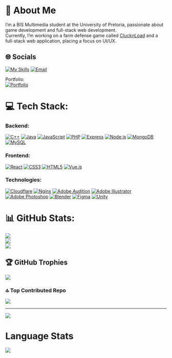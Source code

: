 # 💫 About Me
I’m a BIS Multimedia student at the University of Pretoria, passionate about game development and full-stack web development.  
Currently, I’m working on a farm defense game called [ClucknLoad](https://github.com/DMR-Studios/Cluck-N-Load/tree/prod) and a full-stack web application, placing a focus on UI/UX.


## 🌐 Socials
[![My Skills](https://skillicons.dev/icons?i=linkedin)](https://www.linkedin.com/in/ruan-le-roux-757792231/)
[![Email](https://skillicons.dev/icons?i=gmail)](mailto:puan35.leroux@gmail.com)  

Portfolio:  
[![Portfolio](https://img.shields.io/badge/Portfolio-%23000000?style=for-the-badge&logo=Google-Chrome&logoColor=white)](https://ruanleroux.dev/)


# 💻 Tech Stack:

### Backend:
[![C++](https://skillicons.dev/icons?i=cpp)](https://isocpp.org/)
[![Java](https://skillicons.dev/icons?i=java)](https://www.java.com/)
[![JavaScript](https://skillicons.dev/icons?i=javascript)](https://developer.mozilla.org/en-US/docs/Web/JavaScript)
[![PHP](https://skillicons.dev/icons?i=php)](https://www.php.net/)
[![Express](https://skillicons.dev/icons?i=express)](https://expressjs.com/)
[![Node.js](https://skillicons.dev/icons?i=nodejs)](https://nodejs.org/)
[![MongoDB](https://skillicons.dev/icons?i=mongodb)](https://www.mongodb.com/)
[![MySQL](https://skillicons.dev/icons?i=mysql)](https://www.mysql.com/)

### Frontend:
[![React](https://skillicons.dev/icons?i=react)](https://reactjs.org/)
[![CSS3](https://skillicons.dev/icons?i=css)](https://developer.mozilla.org/en-US/docs/Web/CSS)
[![HTML5](https://skillicons.dev/icons?i=html)](https://developer.mozilla.org/en-US/docs/Web/HTML)
[![Vue.js](https://skillicons.dev/icons?i=vue)](https://vuejs.org/)

### Technologies:
[![Cloudflare](https://skillicons.dev/icons?i=cloudflare)](https://www.cloudflare.com/)
[![Nginx](https://skillicons.dev/icons?i=nginx)](https://www.nginx.com/)
[![Adobe Audition](https://skillicons.dev/icons?i=audition)](https://www.adobe.com/products/audition.html)
[![Adobe Illustrator](https://skillicons.dev/icons?i=illustrator)](https://www.adobe.com/products/illustrator.html)
[![Adobe Photoshop](https://skillicons.dev/icons?i=photoshop)](https://www.adobe.com/products/photoshop.html)
[![Blender](https://skillicons.dev/icons?i=blender)](https://www.blender.org/)
[![Figma](https://skillicons.dev/icons?i=figma)](https://www.figma.com/)
[![Unity](https://skillicons.dev/icons?i=unity)](https://unity.com/)


# 📊 GitHub Stats:
![](https://github-readme-stats.vercel.app/api?username=Ruan-le-Roux&theme=dark&hide_border=false&include_all_commits=true&count_private=true)<br/>
![](https://nirzak-streak-stats.vercel.app/?user=Ruan-le-Roux&theme=dark&hide_border=false)<br/>
![](https://github-readme-stats.vercel.app/api/top-langs/?username=Ruan-le-Roux&theme=dark&hide_border=false&include_all_commits=true&count_private=true&layout=compact)

## 🏆 GitHub Trophies
![](https://github-profile-trophy.vercel.app/?username=Ruan-le-Roux&theme=radical&no-frame=false&no-bg=true&margin-w=4)

### 🔝 Top Contributed Repo
![](https://github-contributor-stats.vercel.app/api?username=Ruan-le-Roux&limit=5&theme=dark&combine_all_yearly_contributions=true)

---
[![](https://visitcount.itsvg.in/api?id=Ruan-le-Roux&icon=0&color=0)](https://visitcount.itsvg.in)

# Language Stats
<img src="https://wakatime.com/share/@cf431d06-74ce-468f-96af-22175b41dfb0/dd840f39-159b-4165-b0cb-8839d34420bb.svg"/>

